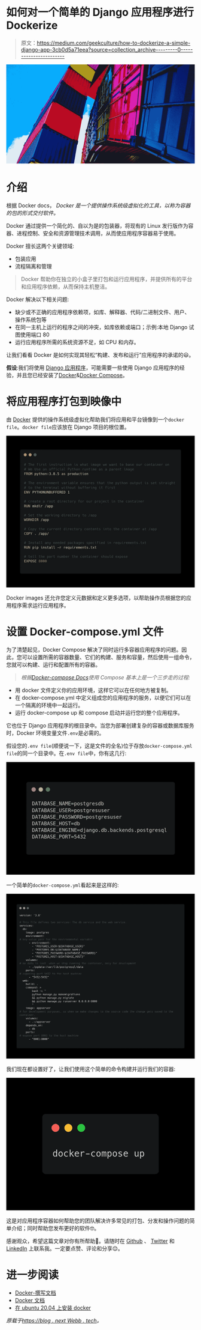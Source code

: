 # 如何对一个简单的 Django 应用程序进行 Dockerize

> 原文：<https://medium.com/geekculture/how-to-dockerize-a-simple-django-app-3cb0d5a71eea?source=collection_archive---------0----------------------->

![](img/067b6d78249e70d98e8ee20c341c4bf3.png)

# 介绍

根据 Docker docs， *Docker 是一个提供操作系统级虚拟化的工具，以称为容器的包的形式交付软件。*

Docker 通过提供一个简化的、自以为是的包装器，将现有的 Linux 发行版作为容器、进程控制、安全和资源管理技术调用，从而使应用程序容器易于使用。

Docker 擅长这两个关键领域:

*   包装应用
*   流程隔离和管理

> Docker 帮助你在独立的小盒子里打包和运行应用程序，并提供所有的平台和应用程序依赖，从而保持主机整洁。

Docker 解决以下相关问题:

*   缺少或不正确的应用程序依赖项，如库、解释器、代码/二进制文件、用户、操作系统包等
*   在同一主机上运行的程序之间的冲突，如库依赖或端口；示例:本地 Django 试图使用端口 80
*   运行应用程序所需的系统资源不足，如 CPU 和内存。

让我们看看 Docker 是如何实现其轻松“构建、发布和运行”应用程序的承诺的😃。

**假设**:我们将使用 [Django 应用程序](https://www.django-rest-framework.org/)，可能需要一些使用 Django 应用程序的经验，并且您已经安装了[Docker](https://docs.docker.com/get-docker/)&[Docker Compose](https://docs.docker.com/compose/)。

# 将应用程序打包到映像中

由 [Docker](https://docs.docker.com/get-docker/) 提供的操作系统级虚拟化帮助我们将应用和平台镜像到一个`docker file`。`docker file`应该放在 Django 项目的根位置。

![](img/da305fdc72b8b69b3b116df780fa7f6d.png)

Docker images 还允许您定义元数据和定义更多选项，以帮助操作员根据您的应用程序需求运行应用程序。

# 设置 Docker-compose.yml 文件

为了清楚起见，Docker Compose 解决了同时运行多容器应用程序的问题。因此，您可以设置所需的容器数量、它们的构建、服务和容量，然后使用一组命令，您就可以构建、运行和配置所有的容器。

> *根据*[*Docker-compose Docs*](https://docs.docker.com/compose/)*使用 Compose 基本上是一个三步走的过程:*

*   用 docker 文件定义你的应用环境，这样它可以在任何地方被复制。
*   在 docker-compose.yml 中定义组成您的应用程序的服务，以便它们可以在一个隔离的环境中一起运行。
*   运行 docker-compose up 和 compose 启动并运行您的整个应用程序。

它也位于 Django 应用程序的根目录中。当您为部署创建复杂的容器或数据库服务时，Docker 环境变量文件`.env`是必需的。

假设您的`.env file`(顺便说一下，这是文件的全名)位于存放`docker-compose.yml file`的同一个目录中。在`.env file`中，你有这几行:

![](img/0911d6bb452b9b7a66c5820de9098c85.png)

一个简单的`docker-compose.yml`看起来是这样的:

![](img/3840d894eadde84638ace1a17fd99f55.png)

我们现在都设置好了，让我们使用这个简单的命令构建并运行我们的容器:

![](img/2e911faf902a451694e07edec457b2a3.png)

这是对应用程序容器如何帮助您的团队解决许多常见的打包、分发和操作问题的简单介绍；同时帮助您发布更好的软件🤓。

感谢观众，希望这篇文章对你有所帮助🤗。请随时在 [Github](https://github.com/nextwebb) 、 [Twitter](https://twitter.com/i_am_nextwebb) 和 [LinkedIn](https://www.linkedin.com/in/peterson-oaikhenah-102645144/) 上联系我。一定要点赞、评论和分享😌。

# 进一步阅读

*   [Docker-撰写文档](https://docs.docker.com/compose/)
*   [Docker 文档](https://docs.docker.com/engine/reference/builder/)
*   [在 ubuntu 20.04 上安装 docker](https://www.digitalocean.com/community/tutorials/how-to-install-and-use-docker-compose-on-ubuntu-20-04)

*原载于*[*https://blog . next Webb . tech*](https://blog.nextwebb.tech/how-to-dockerize-a-simple-django-app/)*。*
